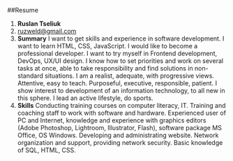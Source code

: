 ##Resume

1. **Ruslan Tseliuk**
2. ruzweld@gmail.com
3. **Summary**
I want to get skills and experience in software development. I want to learn HTML, CSS, JavaScript. I would like to become a professional developer. I want to try myself in Frontend development, DevOps, UX/UI design. 
I know how to set priorities and work on several tasks at once, able to take responsibility and find solutions in non-standard situations. I am a realist, adequate, with progressive views.  Attentive, easy to teach. Purposeful, executive, responsible, patient. I show interest to development of an information technology, to all new in this sphere. I lead an active lifestyle, do sports.
4. **Skills**
Conducting training courses on computer literacy, IT. Training and coaching staff to work with software and hardware. Experienced user of PC and Internet, knowledge and experience with graphics editors (Adobe Photoshop, Lightroom, Illustrator, Flash), software package MS Office, OS Windows. Developing and administrating website. Network organization and support, providing network security. Basic knowledge of SQL, HTML, CSS.